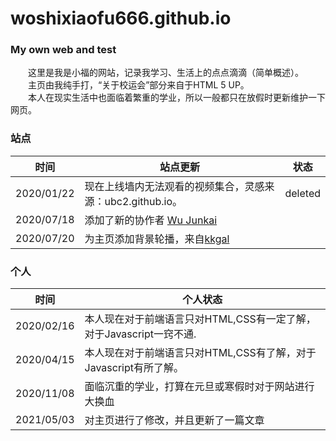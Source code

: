 # woshixiaofu666.github.io
### My own web and test
　　这里是我是小福的网站，记录我学习、生活上的点点滴滴（简单概述）。  
　　主页由我纯手打，“关于校运会”部分来自于HTML 5 UP。  
　　本人在现实生活中也面临着繁重的学业，所以一般都只在放假时更新维护一下网页。
### 站点
| 时间 | 站点更新 | 状态 |
| ---- | ----------------- | ----- |
|2020/01/22|现在上线墙内无法观看的视频集合，灵感来源：ubc2.github.io。|deleted|
|2020/07/18|添加了新的协作者 [Wu Junkai](https://wujunkai2004.github.io)||
|2020/07/20|为主页添加背景轮播，来自[kkgal](https://www.kkgal.com/)||
### 个人
| 时间 | 个人状态 |
| ---- | ---------------- |
|2020/02/16|本人现在对于前端语言只对HTML,CSS有一定了解，对于Javascript一窍不通. |
|2020/04/15|本人现在对于前端语言只对HTML,CSS有了解，对于Javascript有所了解。 |
|2020/11/08|面临沉重的学业，打算在元旦或寒假时对于网站进行大换血 |
|2021/05/03|对主页进行了修改，并且更新了一篇文章||

